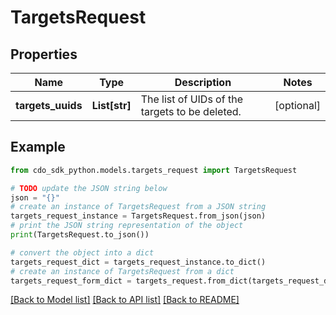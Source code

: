 # TargetsRequest


## Properties

Name | Type | Description | Notes
------------ | ------------- | ------------- | -------------
**targets_uuids** | **List[str]** | The list of UIDs of the targets to be deleted. | [optional] 

## Example

```python
from cdo_sdk_python.models.targets_request import TargetsRequest

# TODO update the JSON string below
json = "{}"
# create an instance of TargetsRequest from a JSON string
targets_request_instance = TargetsRequest.from_json(json)
# print the JSON string representation of the object
print(TargetsRequest.to_json())

# convert the object into a dict
targets_request_dict = targets_request_instance.to_dict()
# create an instance of TargetsRequest from a dict
targets_request_form_dict = targets_request.from_dict(targets_request_dict)
```
[[Back to Model list]](../README.md#documentation-for-models) [[Back to API list]](../README.md#documentation-for-api-endpoints) [[Back to README]](../README.md)


